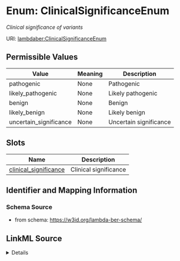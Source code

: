# Enum: ClinicalSignificanceEnum 




_Clinical significance of variants_



URI: [lambdaber:ClinicalSignificanceEnum](https://w3id.org/lambda-ber-schema/ClinicalSignificanceEnum)

## Permissible Values

| Value | Meaning | Description |
| --- | --- | --- |
| pathogenic | None | Pathogenic |
| likely_pathogenic | None | Likely pathogenic |
| benign | None | Benign |
| likely_benign | None | Likely benign |
| uncertain_significance | None | Uncertain significance |




## Slots

| Name | Description |
| ---  | --- |
| [clinical_significance](clinical_significance.md) | Clinical significance |





## Identifier and Mapping Information






### Schema Source


* from schema: https://w3id.org/lambda-ber-schema/






## LinkML Source

<details>
```yaml
name: ClinicalSignificanceEnum
description: Clinical significance of variants
from_schema: https://w3id.org/lambda-ber-schema/
rank: 1000
permissible_values:
  pathogenic:
    text: pathogenic
    description: Pathogenic
  likely_pathogenic:
    text: likely_pathogenic
    description: Likely pathogenic
  benign:
    text: benign
    description: Benign
  likely_benign:
    text: likely_benign
    description: Likely benign
  uncertain_significance:
    text: uncertain_significance
    description: Uncertain significance

```
</details>